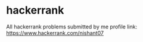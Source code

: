 # hackerrank
All hackerrank problems submitted by me
profile link: https://www.hackerrank.com/nishant07
